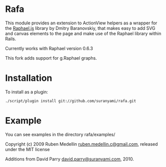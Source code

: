Rafa
====

This module provides an extension to ActionView helpers as a wrapper for the [Raphael.js](http://raphaeljs.com/) library by Dmitry Baranovskiy, that makes easy to add SVG and canvas elements to the page and make use of the Raphael library within Rails.

Currently works with Raphael version 0.6.3

This fork adds support for g.Raphael graphs.

Installation
============

To install as a plugin:

    ./script/plugin install git://github.com/suranyami/rafa.git

Example
=======

You can see examples in the directory rafa/examples/

Copyright (c) 2009 Ruben Medellin <ruben.medellin.c@gmail.com>, released under the MIT license

Additions from David Parry <david.parry@suranyami.com>, 2010.

